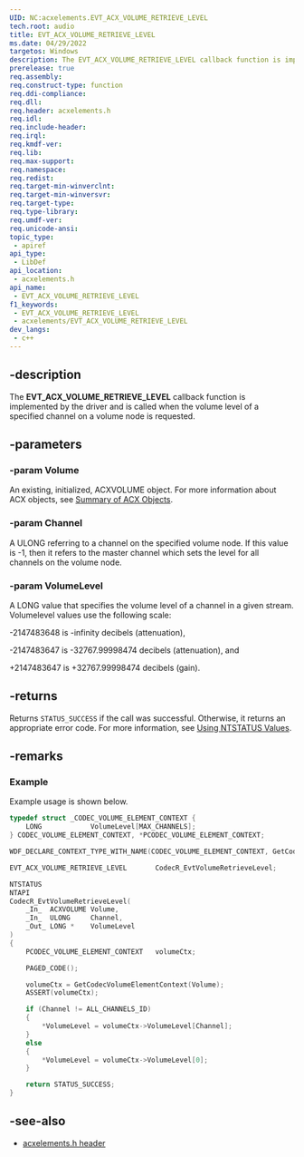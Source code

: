 ```yaml
---
UID: NC:acxelements.EVT_ACX_VOLUME_RETRIEVE_LEVEL
tech.root: audio 
title: EVT_ACX_VOLUME_RETRIEVE_LEVEL
ms.date: 04/29/2022
targetos: Windows
description: The EVT_ACX_VOLUME_RETRIEVE_LEVEL callback function is implemented by the driver and is called when the volume level of a specified channel on a volume node is requested.
prerelease: true
req.assembly: 
req.construct-type: function
req.ddi-compliance: 
req.dll: 
req.header: acxelements.h
req.idl: 
req.include-header: 
req.irql: 
req.kmdf-ver: 
req.lib: 
req.max-support: 
req.namespace: 
req.redist: 
req.target-min-winverclnt: 
req.target-min-winversvr: 
req.target-type: 
req.type-library: 
req.umdf-ver: 
req.unicode-ansi: 
topic_type:
 - apiref
api_type:
 - LibDef
api_location:
 - acxelements.h
api_name:
 - EVT_ACX_VOLUME_RETRIEVE_LEVEL
f1_keywords:
 - EVT_ACX_VOLUME_RETRIEVE_LEVEL
 - acxelements/EVT_ACX_VOLUME_RETRIEVE_LEVEL
dev_langs:
 - c++
---
```


## -description

The **EVT_ACX_VOLUME_RETRIEVE_LEVEL** callback function is implemented by the driver and is called when the volume level of a specified channel on a volume node is requested.

## -parameters

### -param Volume

An existing, initialized, ACXVOLUME object. For more information about ACX objects, see [Summary of ACX Objects](/windows-hardware/drivers/audio/acx-summary-of-objects). 

### -param Channel

A ULONG referring to a channel on the specified volume node. If this value is -1, then it refers to the master channel which sets the level for all channels on the volume node. 

### -param VolumeLevel

A LONG value that specifies the volume level of a channel in a given stream. Volumelevel values use the following scale:

-2147483648 is -infinity decibels (attenuation),

-2147483647 is -32767.99998474 decibels (attenuation), and

+2147483647 is +32767.99998474 decibels (gain).

## -returns

Returns `STATUS_SUCCESS` if the call was successful. Otherwise, it returns an appropriate error code. For more information, see [Using NTSTATUS Values](/windows-hardware/drivers/kernel/using-ntstatus-values).

## -remarks

### Example

Example usage is shown below.

```cpp
typedef struct _CODEC_VOLUME_ELEMENT_CONTEXT {
    LONG            VolumeLevel[MAX_CHANNELS];
} CODEC_VOLUME_ELEMENT_CONTEXT, *PCODEC_VOLUME_ELEMENT_CONTEXT;

WDF_DECLARE_CONTEXT_TYPE_WITH_NAME(CODEC_VOLUME_ELEMENT_CONTEXT, GetCodecVolumeElementContext)

EVT_ACX_VOLUME_RETRIEVE_LEVEL       CodecR_EvtVolumeRetrieveLevel;

NTSTATUS
NTAPI
CodecR_EvtVolumeRetrieveLevel(
    _In_  ACXVOLUME Volume,
    _In_  ULONG     Channel,
    _Out_ LONG *    VolumeLevel
)
{
    PCODEC_VOLUME_ELEMENT_CONTEXT   volumeCtx;

    PAGED_CODE();

    volumeCtx = GetCodecVolumeElementContext(Volume);
    ASSERT(volumeCtx);

    if (Channel != ALL_CHANNELS_ID)
    {
        *VolumeLevel = volumeCtx->VolumeLevel[Channel];
    }
    else
    {
        *VolumeLevel = volumeCtx->VolumeLevel[0];
    }

    return STATUS_SUCCESS;
}
```

## -see-also

- [acxelements.h header](index.md)

